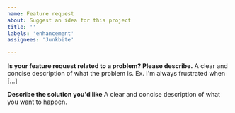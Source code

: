 ```yaml
---
name: Feature request
about: Suggest an idea for this project
title: ''
labels: 'enhancement'
assignees: 'Junkbite'

---
```


**Is your feature request related to a problem? Please describe.**
A clear and concise description of what the problem is. Ex. I'm always frustrated when [...]

**Describe the solution you'd like**
A clear and concise description of what you want to happen.
